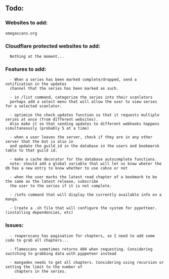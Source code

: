 ## Todo:

### Websites to add:

    omegascans.org

### Cloudflare protected websites to add:

      Nothing at the moment...

### Features to add:

      - When a series has been marked complete/dropped, send a notification in the updates
      channel that the series has been marked as such.

      - in /list command, categorize the series into their scanlators
      perhaps add a select menu that will allow the user to view series for a selected scanlator.

      - optimize the check_updates function so that it requests multiple series at once (from different websites).
      Also make it so that sending updates to different webhooks happens simultaneously (probably 5 at a time)

      - when a user leaves the server, check if they are in any other server that the bot is also in
      and update the guild_id in the database in the users and bookmarsk table to that guild id.

      - make a cache decorator for the database autocomplete functions.
      note: should add a global variable that will let us know wheter the db has a new entry to know whether to use cahce or not

      - when the user marks the latest read chapter of a bookmark to be the same as the latest release, subscribe
      the user to the series if it is not complete.

      - /info command that will display the currently available info on a manga.

      - Create a .sh file that will configure the system for pypetteer. (installing dependencies, etc)

### Issues:

      - reaperscans has pagination for chapters, so I need to add some code to grab all chapters...
   
      - flamescans sometimes returns 404 when requesting. Considering switching to grabbing data with pyppeteer instead

      - mangadex needs to get all chapters. Considering using recursion or setting the limit to the number of 
        chapters in the series.